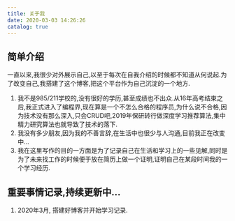 ```yaml
---
title: 关于我
date: 2020-03-03 14:26:26
catalog: true
---
```




## 简单介绍

一直以来,我很少对外展示自己,以至于每次在自我介绍的时候都不知道从何说起.为了改变自己,我搭建了这个博客,把这个平台作为自己沉淀的一个地方.



1. 我不是985/211学校的,没有很好的学历,甚至成绩也不出众.从16年高考结束之后,我正式进入了编程界,现在算是一个不怎么合格的程序员,为什么说不合格,因为技术没有那么深入,只会CRUD吧,2019年保研转行做深度学习推荐算法,集中精力研究算法也就导致了技术的落下.
2. 我没有多少朋友,因为我的不善言辞,在生活中也很少与人沟通,目前我正在改变中...
3. 我在这里写作的目的一方面是为了记录自己在生活和学习上的一些见解,同时是为了未来找工作的时候便于放在简历上做一个证明,证明自己在某段时间我的一个学习经历.



## 重要事情记录,持续更新中...

1. 2020年3月, 搭建好博客并开始学习记录.